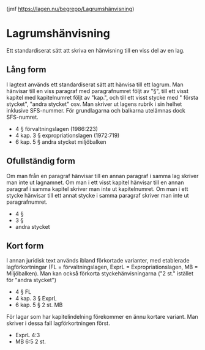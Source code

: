 (jmf https://lagen.nu/begrepp/Lagrumshänvisning)

# Lagrumshänvisning

Ett standardiserat sätt att skriva en hänvisning till en viss del av en lag.

## Lång form

I lagtext används ett standardiserat sätt att hänvisa till ett lagrum. Man hänvisar till en viss paragraf med
paragrafnumret följt av "§", till ett visst kapitel med kapitelnumret följt av "kap.", och till ett visst stycke med "
första stycket", "andra stycket" osv. Man skriver ut lagens rubrik i sin helhet inklusive SFS-nummer. För grundlagarna
och balkarna utelämnas dock SFS-numret.

* 4 § förvaltningslagen (1986:223)
* 4 kap. 3 § expropriationslagen (1972:719)
* 6 kap. 5 § andra stycket miljöbalken

## Ofullständig form

Om man från en paragraf hänvisar till en annan paragraf i samma lag skriver man inte ut lagnamnet. Om man i ett visst
kapitel hänvisar till en annan paragraf i samma kapitel skriver man inte ut kapitelnumret. Om man i ett stycke hänvisar
till ett annat stycke i samma paragraf skriver man inte ut paragrafnumret.

* 4 §
* 3 §
* andra stycket

## Kort form

I annan juridisk text används ibland förkortade varianter, med etablerade lagförkortningar (FL = förvaltningslagen,
ExprL = Expropriationslagen, MB = Miljöbalken). Man kan också förkorta styckehänvisningarna ("2 st." istället för "andra
stycket")

* 4 § FL
* 4 kap. 3 § ExprL
* 6 kap. 5 § 2 st. MB

För lagar som har kapitelindelning förekommer en ännu kortare variant. Man skriver i dessa fall lagförkortningen först.

* ExprL 4:3
* MB 6:5 2 st.

